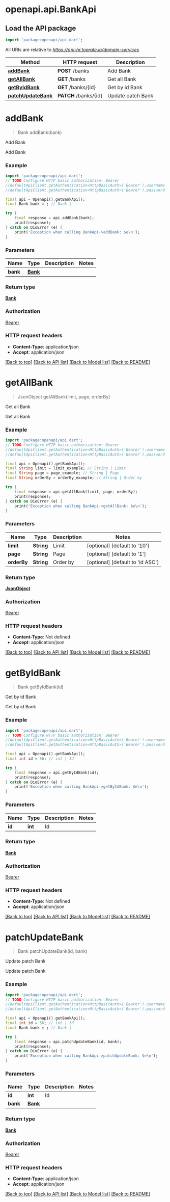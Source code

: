 # openapi.api.BankApi

## Load the API package
```dart
import 'package:openapi/api.dart';
```

All URIs are relative to *https://api-hr.toprate.io/domain-services*

Method | HTTP request | Description
------------- | ------------- | -------------
[**addBank**](BankApi.md#addbank) | **POST** /banks | Add Bank
[**getAllBank**](BankApi.md#getallbank) | **GET** /banks | Get all Bank
[**getByIdBank**](BankApi.md#getbyidbank) | **GET** /banks/{id} | Get by id Bank
[**patchUpdateBank**](BankApi.md#patchupdatebank) | **PATCH** /banks/{id} | Update patch Bank


# **addBank**
> Bank addBank(bank)

Add Bank

Add Bank

### Example
```dart
import 'package:openapi/api.dart';
// TODO Configure HTTP basic authorization: Bearer
//defaultApiClient.getAuthentication<HttpBasicAuth>('Bearer').username = 'YOUR_USERNAME'
//defaultApiClient.getAuthentication<HttpBasicAuth>('Bearer').password = 'YOUR_PASSWORD';

final api = Openapi().getBankApi();
final Bank bank = ; // Bank | 

try {
    final response = api.addBank(bank);
    print(response);
} catch on DioError (e) {
    print('Exception when calling BankApi->addBank: $e\n');
}
```

### Parameters

Name | Type | Description  | Notes
------------- | ------------- | ------------- | -------------
 **bank** | [**Bank**](Bank.md)|  | 

### Return type

[**Bank**](Bank.md)

### Authorization

[Bearer](../README.md#Bearer)

### HTTP request headers

 - **Content-Type**: application/json
 - **Accept**: application/json

[[Back to top]](#) [[Back to API list]](../README.md#documentation-for-api-endpoints) [[Back to Model list]](../README.md#documentation-for-models) [[Back to README]](../README.md)

# **getAllBank**
> JsonObject getAllBank(limit, page, orderBy)

Get all Bank

Get all Bank

### Example
```dart
import 'package:openapi/api.dart';
// TODO Configure HTTP basic authorization: Bearer
//defaultApiClient.getAuthentication<HttpBasicAuth>('Bearer').username = 'YOUR_USERNAME'
//defaultApiClient.getAuthentication<HttpBasicAuth>('Bearer').password = 'YOUR_PASSWORD';

final api = Openapi().getBankApi();
final String limit = limit_example; // String | Limit
final String page = page_example; // String | Page
final String orderBy = orderBy_example; // String | Order by

try {
    final response = api.getAllBank(limit, page, orderBy);
    print(response);
} catch on DioError (e) {
    print('Exception when calling BankApi->getAllBank: $e\n');
}
```

### Parameters

Name | Type | Description  | Notes
------------- | ------------- | ------------- | -------------
 **limit** | **String**| Limit | [optional] [default to '10']
 **page** | **String**| Page | [optional] [default to '1']
 **orderBy** | **String**| Order by | [optional] [default to 'id ASC']

### Return type

[**JsonObject**](JsonObject.md)

### Authorization

[Bearer](../README.md#Bearer)

### HTTP request headers

 - **Content-Type**: Not defined
 - **Accept**: application/json

[[Back to top]](#) [[Back to API list]](../README.md#documentation-for-api-endpoints) [[Back to Model list]](../README.md#documentation-for-models) [[Back to README]](../README.md)

# **getByIdBank**
> Bank getByIdBank(id)

Get by id Bank

Get by id Bank

### Example
```dart
import 'package:openapi/api.dart';
// TODO Configure HTTP basic authorization: Bearer
//defaultApiClient.getAuthentication<HttpBasicAuth>('Bearer').username = 'YOUR_USERNAME'
//defaultApiClient.getAuthentication<HttpBasicAuth>('Bearer').password = 'YOUR_PASSWORD';

final api = Openapi().getBankApi();
final int id = 56; // int | Id

try {
    final response = api.getByIdBank(id);
    print(response);
} catch on DioError (e) {
    print('Exception when calling BankApi->getByIdBank: $e\n');
}
```

### Parameters

Name | Type | Description  | Notes
------------- | ------------- | ------------- | -------------
 **id** | **int**| Id | 

### Return type

[**Bank**](Bank.md)

### Authorization

[Bearer](../README.md#Bearer)

### HTTP request headers

 - **Content-Type**: Not defined
 - **Accept**: application/json

[[Back to top]](#) [[Back to API list]](../README.md#documentation-for-api-endpoints) [[Back to Model list]](../README.md#documentation-for-models) [[Back to README]](../README.md)

# **patchUpdateBank**
> Bank patchUpdateBank(id, bank)

Update patch Bank

Update patch Bank

### Example
```dart
import 'package:openapi/api.dart';
// TODO Configure HTTP basic authorization: Bearer
//defaultApiClient.getAuthentication<HttpBasicAuth>('Bearer').username = 'YOUR_USERNAME'
//defaultApiClient.getAuthentication<HttpBasicAuth>('Bearer').password = 'YOUR_PASSWORD';

final api = Openapi().getBankApi();
final int id = 56; // int | Id
final Bank bank = ; // Bank | 

try {
    final response = api.patchUpdateBank(id, bank);
    print(response);
} catch on DioError (e) {
    print('Exception when calling BankApi->patchUpdateBank: $e\n');
}
```

### Parameters

Name | Type | Description  | Notes
------------- | ------------- | ------------- | -------------
 **id** | **int**| Id | 
 **bank** | [**Bank**](Bank.md)|  | 

### Return type

[**Bank**](Bank.md)

### Authorization

[Bearer](../README.md#Bearer)

### HTTP request headers

 - **Content-Type**: application/json
 - **Accept**: application/json

[[Back to top]](#) [[Back to API list]](../README.md#documentation-for-api-endpoints) [[Back to Model list]](../README.md#documentation-for-models) [[Back to README]](../README.md)

